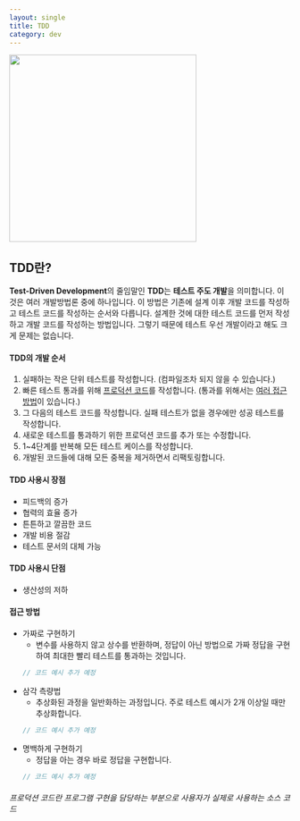 ```yaml
---
layout: single
title: TDD
category: dev
---
```

<div style="justify-content: center;">
  <img src='https://gmlwjd9405.github.io/images/agile-tdd/TDD_cycle.png' height='335px'>
</div>

## TDD란?
**Test-Driven Development**의 줄임말인 **TDD**는 **테스트 주도 개발**을 의미합니다. 이것은 여러 개발방법론 중에 하나입니다.
이 방법은 기존에 설계 이후 개발 코드를 작성하고 테스트 코드를 작성하는 순서와 다릅니다.
설계한 것에 대한 테스트 코드를 먼저 작성하고 개발 코드를 작성하는 방법입니다.
그렇기 때문에 테스트 우선 개발이라고 해도 크게 문제는 없습니다.

#### TDD의 개발 순서
1. 실패하는 작은 단위 테스트를 작성합니다. (컴파일조차 되지 않을 수 있습니다.)
2. 빠른 테스트 통과를 위해 <a href='https://nulzi.github.io/tdd/#%ED%94%84%EB%A1%9C%EB%8D%95%EC%85%98-%EC%BD%94%EB%93%9C%EB%9E%80-%ED%94%84%EB%A1%9C%EA%B7%B8%EB%9E%A8-%EA%B5%AC%ED%98%84%EC%9D%84-%EB%8B%B4%EB%8B%B9%ED%95%98%EB%8A%94-%EB%B6%80%EB%B6%84%EC%9C%BC%EB%A1%9C-%EC%82%AC%EC%9A%A9%EC%9E%90%EA%B0%80-%EC%8B%A4%EC%A0%9C%EB%A1%9C-%EC%82%AC%EC%9A%A9%ED%95%98%EB%8A%94-%EC%86%8C%EC%8A%A4-%EC%BD%94%EB%93%9C'>프로덕션 코드</a>를 작성합니다.
(통과를 위해서는 <a href='https://nulzi.github.io/tdd/#%EC%A0%91%EA%B7%BC-%EB%B0%A9%EB%B2%95'>여러 접근 방법</a>이 있습니다.)
4. 그 다음의 테스트 코드를 작성합니다. 실패 테스트가 없을 경우에만 성공 테스트를 작성합니다.
5. 새로운 테스트를 통과하기 위한 프로덕션 코드를 추가 또는 수정합니다.
6. 1~4단계를 반복해 모든 테스트 케이스를 작성합니다.
7. 개발된 코드들에 대해 모든 중복을 제거하면서 리팩토링합니다.

#### TDD 사용시 장점
* 피드백의 증가
* 협력의 효율 증가
* 튼튼하고 깔끔한 코드
* 개발 비용 절감
* 테스트 문서의 대체 가능

#### TDD 사용시 단점
* 생산성의 저하

#### 접근 방법
* 가짜로 구현하기
  * 변수를 사용하지 않고 상수를 반환하며, 정답이 아닌 방법으로 가짜 정답을 구현하여 최대한 빨리 테스트를 통과하는 것입니다.
  ```javascript
  // 코드 예시 추가 예정
  ```
* 삼각 측량법
  * 추상화된 과정을 일반화하는 과정입니다. 주로 테스트 예시가 2개 이상일 때만 추상화합니다.
  ```javascript
  // 코드 예시 추가 예정
  ```
* 명백하게 구현하기
  * 정답을 아는 경우 바로 정답을 구현합니다.
  ```javascript
  // 코드 예시 추가 예정
  ```

###### <dfn>프로덕션 코드</dfn>란 프로그램 구현을 담당하는 부분으로 사용자가 실제로 사용하는 소스 코드

